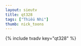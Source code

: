 ```yaml
--- 
layout: sieutv
title: qt328
tags: ["Thiếu Nhi"]
thumb: nick_toons
---
```

{% include tvadv key="qt328" %} 

